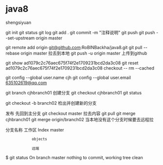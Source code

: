 # java8
shengsiyuan


git init
git status
git log
git add .
git commit -m "注释说明"
git push
git push --set-upstream origin master

git remote add origin git@github.com:RoBINBackha/java8.git
git pull --rebase origin master 拉去到本地
git push -u origin master 上传到github

git show ad1079c2c76aec675f74f2e1709231bcd2da3c08 
git reset ad1079c2c76aec675f74f2e1709231bcd2da3c08
checkout --<file>
rm --cached


git config --global user.name cjh
git config --global user.email 635102619@qq.com


git branch cjhbranch01 创建分支
git checkout cjhbranch01
git status

git checkout -b branch02 检出并创建新的分支

发布
先回到主分支
git checkout master
拉去内容
git pull
git merge cjhbranch01 
git merge origin/branch02 当本地没有这个分支时候要去远程拉

分支名称
工作区     Index     master


				objects

				远端
				
$ git status
On branch master
nothing to commit, working tree clean
